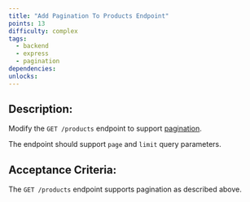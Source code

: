 ```yaml
---
title: "Add Pagination To Products Endpoint"
points: 13
difficulty: complex
tags:
  - backend
  - express
  - pagination
dependencies:
unlocks:
---
```


## Description:

Modify the `GET /products` endpoint to support [pagination](https://developer.atlassian.com/server/confluence/pagination-in-the-rest-api/).

The endpoint should support `page` and `limit` query parameters.

## Acceptance Criteria:

The `GET /products` endpoint supports pagination as described above.
